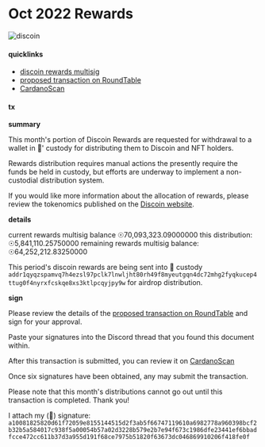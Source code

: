 # Oct 2022 Rewards

![discoin](https://i.imgur.com/Zv2BZH1.png)

#### quicklinks

* [discoin rewards multisig](https://roundtable.theadao.io/treasuries/gwMGioIAWBwEv5sb6GB1eb6C6N7hzO3ShKX5dxZBqYaHn%2FqDggBYHH3tegb%2FLULi0CBV03ATdHyznbBz09iQ%2BiE0wlCCAFgcwtQO9MfCzyTaxHwbjVpbJ7WUYVjPtxGNk%2FXTM4IAWBz6pmbOqEpSHukOS261DngbsBufS3HkUnF%2FAcCeggBYHHVW8xP7Bh4vZm6wyF76lYz3lpL8qzuZc2wJhn%2BCAFgcqV8Zsrig7mX%2FIi4d7SsGRipx4N059Sre6RMBIYIAWBy32jyBplQtUvpgtHGCyxNVRcvI0SLQzUvbHzJ3ggBYHMuxKavlOHlcrZKopOtllOYPTXySwQl9mdZmlxKCAFgc0Op25dTC2XY0L1GLLQMt2DOhsP1EZNzshS2dvoIAWByVU21Nkb3bxlyVVeJsIaaRZ0DafcULZKnJSgg9)
* [proposed transaction on RoundTable](https://roundtable.theadao.io/base64/hKMAgoJYIJeagPgtT29lIIJJYIXSM88AoGE21uvFBJG37PKMVxb8AIJYILZya8L6LR0%2F%2B6B%2Ftxk9BskVqKuQDGAeqAMFktcVMWyzAQGCglg5AQAoB7tgPXrkUPl8HH7e%2FN35XWd471Kk%2ByZ4tAJ1bjyt3QpJAW5jIarXxD01mQZk4hYGTmhGy%2FhwghoAApCaoVgcVhK%2B44ghnBt2%2FVJ%2B0PpaodKGUoOLyrTuTuYxl6FHRGlzY29pbhsAAhM%2B8jL%2F8IJYOTEj51egRy27%2FlNSi9rt%2BMQtElSmq9aRzlHh0OLoI%2BdXoEctu%2F5TUova7fjELRJUpqvWkc5R4dDi6IIaAFP38KFYHFYSvuOIIZwbdv1SftD6WqHShlKDi8q07k7mMZehR0Rpc2NvaW4bABbTtGgw%2F1ACGgADfBmhAYGDAwaKggBYHAS%2FmxvoYHV5voLo3uHM7dKEpfl3FkGphoef%2BoOCAFgcfe16Bv8tQuLQIFXTcBN0fLOdsHPT2JD6ITTCUIIAWBzC1A70x8LPJNrEfBuNWlsntZRhWM%2B3EY2T9dMzggBYHPqmZs6oSlIe6Q5LbrUOeBuwG59LceRScX8BwJ6CAFgcdVbzE%2FsGHi9mbrDIXvqVjPeWkvyrO5lzbAmGf4IAWBypXxmyuKDuZf8iLh3tKwZGKnHg3Tn1Kt7pEwEhggBYHLfaPIGmVC1S%2BmC0cYLLE1VFy8jRItDNS9sfMneCAFgcy7Epq%2BU4eVytkqik62WU5g9NfJLBCX2Z1maXEoIAWBzQ6nbl1MLZdjQvUYstAy3YM6Gw%2FURk3OyFLZ2%2BggBYHJVTbU2RvdvGXJVV4mwhppFnQNp9xQtkqclKCD319g%3D%3D)
* [CardanoScan](https://cardanoscan.io/transaction/04357b634d71fb036b8c077ed3e69b1cd414b5ba37777f2f9cc6c71f25bd881d)

#### tx

**summary**

This month's portion of Discoin Rewards are requested for withdrawal to a wallet in 🍒' custody for distributing them to Discoin and NFT holders.

Rewards distribution requires manual actions the presently require the funds be held in custody, but efforts are underway to implement a non-custodial distribution system.

If you would like more information about the allocation of rewards, please review the tokenomics published on the [Discoin website](https://docs.discoin.family).

**details**

current rewards multisig balance ☉70,093,323.09000000 this distribution: ☉5,841,110.25750000 remaining rewards multisig balance: ☉64,252,212.83250000

This period's discoin rewards are being sent into 🍒 custody `addr1qyqzspamvq7h4ezsl97pclk7lnwljht80rh49f8myeutgqn4dc72mhg2fyqkucep4ttug0f4nyrxfcskqe8xs3ktlpcqyjpy9w` for airdrop distribution.

**sign**

Please review the details of the [proposed transaction on RoundTable](https://roundtable.theadao.io/base64/hKMAgoJYIJeagPgtT29lIIJJYIXSM88AoGE21uvFBJG37PKMVxb8AIJYILZya8L6LR0%2F%2B6B%2Ftxk9BskVqKuQDGAeqAMFktcVMWyzAQGCglg5AQAoB7tgPXrkUPl8HH7e%2FN35XWd471Kk%2ByZ4tAJ1bjyt3QpJAW5jIarXxD01mQZk4hYGTmhGy%2FhwghoAApCaoVgcVhK%2B44ghnBt2%2FVJ%2B0PpaodKGUoOLyrTuTuYxl6FHRGlzY29pbhsAAhM%2B8jL%2F8IJYOTEj51egRy27%2FlNSi9rt%2BMQtElSmq9aRzlHh0OLoI%2BdXoEctu%2F5TUova7fjELRJUpqvWkc5R4dDi6IIaAFP38KFYHFYSvuOIIZwbdv1SftD6WqHShlKDi8q07k7mMZehR0Rpc2NvaW4bABbTtGgw%2F1ACGgADfBmhAYGDAwaKggBYHAS%2FmxvoYHV5voLo3uHM7dKEpfl3FkGphoef%2BoOCAFgcfe16Bv8tQuLQIFXTcBN0fLOdsHPT2JD6ITTCUIIAWBzC1A70x8LPJNrEfBuNWlsntZRhWM%2B3EY2T9dMzggBYHPqmZs6oSlIe6Q5LbrUOeBuwG59LceRScX8BwJ6CAFgcdVbzE%2FsGHi9mbrDIXvqVjPeWkvyrO5lzbAmGf4IAWBypXxmyuKDuZf8iLh3tKwZGKnHg3Tn1Kt7pEwEhggBYHLfaPIGmVC1S%2BmC0cYLLE1VFy8jRItDNS9sfMneCAFgcy7Epq%2BU4eVytkqik62WU5g9NfJLBCX2Z1maXEoIAWBzQ6nbl1MLZdjQvUYstAy3YM6Gw%2FURk3OyFLZ2%2BggBYHJVTbU2RvdvGXJVV4mwhppFnQNp9xQtkqclKCD319g%3D%3D) and sign for your approval.

Paste your signatures into the Discord thread that you found this document within.

After this transaction is submitted, you can review it on [CardanoScan](https://cardanoscan.io/transaction/04357b634d71fb036b8c077ed3e69b1cd414b5ba37777f2f9cc6c71f25bd881d)

Once six signatures have been obtained, any may submit the transaction.

Please note that this month's distributions cannot go out until this transaction is completed. Thank you!

I attach my (🍒) signature: `a10081825820d61f72059e8155144515d2f3ab5f66747119610a6982778a960398bcf2b32b5a584017c938f5a00054b57a02d3228b579e2b7e94f673c1986dfe23441ef6bbadfcce472cc611b37d3a955d191f68ce7975b51820f63673dc046869910206f418fe0f`
